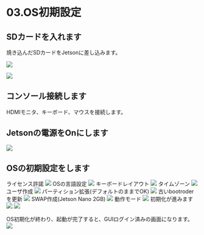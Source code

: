 # 03.OS初期設定

## SDカードを入れます

焼き込んだSDカードをJetsonに差し込みます。

![](../img/sdcard001.jpg)

![](../img/sdcard002.jpg)

## コンソール接続します

HDMIモニタ、キーボード、マウスを接続します。

## Jetsonの電源をOnにします

![](../img/power001.jpg)

## OSの初期設定をします

ライセンス許諾
![](../img/os001.png)
OSの言語設定
![](../img/os002.png)
キーボードレイアウト
![](../img/os003.png)
タイムゾーン
![](../img/os004.png)
ユーザ作成
![](../img/os005.png)
パーティション拡張(デフォルトのままでOK)
![](../img/os006.png)
古いbootroderを更新
![](../img/os007.png)
SWAP作成(Jetson Nano 2GB)
![](../img/os-2gb-swap.png)
動作モード
![](../img/os008.png)
初期化が進みます
![](../img/os009.png)
![](../img/os010.png)

OS初期化が終わり、起動が完了すると、GUIログイン済みの画面になります。
![](../img/gui001.png)

